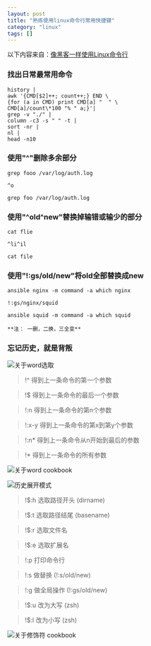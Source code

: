 ```yaml
---
layout: post
title: "熟练使用linux命令行常用快捷键"
category: "linux"
tags: []
---
```



以下内容来自：[像黑客一样使用Linux命令行][1]

### 找出日常最常用命令

	history |
	awk '{CMD[$2]++; count++;} END \
	{for (a in CMD) print CMD[a] "  " \
	CMD[a]/count\*100 "% " a;}'|
	grep -v "./" |
	column -c3 -s " " -t |
	sort -nr |
	nl |
	head -n10

<!-- more -->

### 使用"^"删除多余部分

	grep fooo /var/log/auth.log

	^o

	grep foo /var/log/auth.log

### 使用"^old^new"替换掉输错或输少的部分 

	cat flie

	^li^il

	cat file	

### 使用"!:gs/old/new"将old全部替换成new
	
	ansible nginx -m command -a which nginx
	
	!:gs/nginx/squid
	
	ansible squid -m command -a which squid 

	**注： 一删，二换，三全变**

### 忘记历史，就是背叛

![关于word选取][4]

> !^  得到上一条命令的第一个参数

> !$  得到上一条命令的最后一个参数

> !:n 得到上一条命令的第n个参数 

> !:x-y 得到上一条命令的第x到第y个参数

> !:n*  得到上一条命令从n开始到最后的参数

> !*  得到上一条命令的所有参数

![关于word cookbook][2]

![历史展开模式][5]

> !$:h 选取路径开头 (dirname)

> !$:t 选取路径结尾 (basename)

> !$:r 选取文件名

> !$:e 选取扩展名

> !:p 打印命令行

> !:s 做替换 (!:s/old/new)

> !:g 做全局操作 (!:gs/old/new)

> !$:u 改为大写 (zsh)

> !$:l 改为小写 (zsh)

![关于修饰符 cookbook][3]







[1]: http://talk.linuxtoy.org/using-cli/#1
[2]: http://7xk6kw.com1.z0.glb.clouddn.com/imgword.png
[3]: http://7xk6kw.com1.z0.glb.clouddn.com/imgmodifier.png
[4]: http://7xk6kw.com1.z0.glb.clouddn.com/imghist-word.png
[5]: http://7xk6kw.com1.z0.glb.clouddn.com/imghist.png

